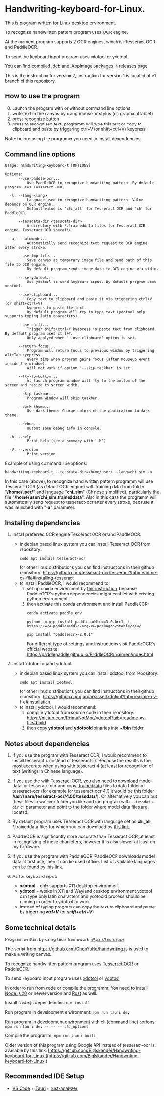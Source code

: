 # Handwriting-keyboard-for-Linux.

This is program written for Linux desktop environment.

To recognize handwritten pattern program uses OCR engine.

At the moment program supports 2 OCR engines, which is: Tesseract OCR and PaddleOCR.

To send the keyboard input program uses xdotool or ydotool.

You can find compiled .deb and .AppImage packages in releases page.

This is the instruction for version 2, instruction for version 1 is located at v1 branch of this repository.

## How to use the program

0) Launch the program with or without command line options 
1) write text in the canvas by using mouse or stylus (on graphical tablet) 
2) press recognize button 
3) press to recognized text, programm will type this text or copy to clipboard and paste by triggering ctrl+V (or shift+ctrl+V) keypress

Note: before using the programm you need to install dependencies.

## Command line options 

```
Usage: handwriting-keyboard-t [OPTIONS]

Options:
      --use-paddle-ocr...
          Use PaddleOCR to recognize handwriting pattern. By default program uses Tesseract OCR.

  -l, --lang <lang>
          Language used to recognize handwriting pattern. Value depends on OCR engine. 
          Default value is 'chi_all' for Tesseract OCR and 'ch' for PaddleOCR.

      --tessdata-dir <tessdata-dir>
          A directory with *.traineddata files for Tesseract OCR engine. Tesseract OCR specefic.

  -a, --automode...
          Automatically send recognize text request to OCR engine after every stroke.

      --use-tmp-file...
          Save canvas as temporary image file and send path of this file to OCR engine. 
          By default program sends image data to OCR engine via stdin.

      --use-ydotool...
          Use ydotool to send keyboard input. By default program uses xdotool.

      --use-clipboard...
          Copy text to clipboard and paste it via triggering ctrl+V (or shift+ctrl+V) 
          kyepress to paste the text. 
          By default program will try to type text (ydotool only supports typing latin characters).

      --use-shift...
          Trigger shift+ctrl+V kyepress to paste text from clipboard. By default program uses ctrl+V. 
          Only applyed when '--use-clipboard' option is set.

      --return-focus...
          Program will return focus to previous window by triggering alt+Tab kyepress 
          every time when program gains focus (after mouseup event inside the window). 
          Will not work if option '--skip-taskbar' is set.

      --fly-to-bottom...
          At launch program window will fly to the bottom of the screen and resize to screen width.

      --skip-taskbar...
          Program window will skip taskbar.

      --dark-theme...
          Use dark theme. Change colors of the application to dark theme.

      --debug...
          Output some debug info in console.

  -h, --help
          Print help (see a summary with '-h')

  -V, --version
          Print version
```

Example of using command line options:

```
handwriting-keyboard-t --tessdata-dir=/home/user/ --lang=chi_sim -a
```

In this case (above), to recognize hand written pattern programm will use Tesseract OCR (as default OCR engine) with training data from folder "**/home/user/**" and language "**chi_sim**" (Chinese simplified), particularly the file "**/home/user/chi_sim.traineddata**". Also in this case the programm will automatically send request to tesseract-ocr after every stroke, because it was launched with "**-a**" parameter.

## Installing dependencies

1) Install preferred OCR engine Tesseract OCR or/and PaddleOCR.
    - in debian based linux system you can install Tesseract OCR from repository:
        ```
        sudo apt install tesseract-ocr
        ```
        for other linux distributions you can find instructions in their github repository: https://github.com/tesseract-ocr/tesseract?tab=readme-ov-file#installing-tesseract 
    - to install PaddleOCR, I would recommend to:
        1) set up conda envirenment by [this instruction](https://paddlepaddle.github.io/PaddleOCR/main/en/ppocr/environment.html), because PaddleOCR's python dependencies might conflict with existing python environment
        2) then activate this conda environment and install PaddleOCR:
            ```
            conda activate paddle_env
            
            python -m pip install paddlepaddle==3.0.0rc1 -i https://www.paddlepaddle.org.cn/packages/stable/cpu/
            
            pip install "paddleocr>=2.0.1"
            ```
            For different type of settings and instructions visit PaddleOCR's official website https://paddlepaddle.github.io/PaddleOCR/main/en/index.html

2) Install xdotool or/and ydotool.
    - in debian based linux system you can install xdotool from repository:
        ```
        sudo apt install xdotool
        ```
        for other linux distributions you can find instructions in their github repository: https://github.com/jordansissel/xdotool?tab=readme-ov-file#installation
    - to install ydotool, I would recommend:
        1) compile ydotool from source code in their repository: https://github.com/ReimuNotMoe/ydotool?tab=readme-ov-file#build
        2) then copy **ydotool** and **ydotoold** binaries into **~/bin** folder 

## Notes about dependencies

1) If you use the program with Tesseract OCR, I would recommend to install tesseract 4 (instead of tesseract 5). Because the results is the most accurate when using with tesseract 4 (at least for recognition of text (writing) in Chinese language).

2) If you use the  with Tesseract OCR, you also need to download model data for tesseract-ocr and copy [.traineddata](https://github.com/tesseract-ocr/tessdata) files to data folder of tesseract-ocr (for example for tesseract-ocr 4.0 it would be this folder **/usr/share/tesseract-ocr/4.00/tessdata/**). Or alternatively you can put these files in watever folder you like and run program with `--tessdata-dir` cli parameter and point to the folder where model data files are located.

3) By default program uses Tesseract OCR with language set as **chi_all**, *.traineddata files for which you can download by [this link](https://github.com/gumblex/tessdata_chi).

4) PaddleOCR is significantly more accurate than Tesseract OCR, at least in regognizing chinese characters, however it is also slower at least on my hardware.

5) If you use the program with PaddleOCR. PaddleOCR downloads model data at first use, then it can be used offline. List of available languages can be found by this [link](https://paddlepaddle.github.io/PaddleOCR/main/en/ppocr/blog/multi_languages.html#5-support-languages-and-abbreviations).

6) As for keyboard input:
    - **xdotool** - only supports X11 desktop environment 
    - **ydotool** - works in X11 and Wayland desktop environment ydotool can type only latin characters and ydotoold process should be running in order to ydotool to work
    - instead of typing program can copy the text to clipboard and paste by trigerring ***ctrl+V*** (or ***shift+ctrl+V***)

## Some technical details

Program written by using tauri framework https://tauri.app/

The script from https://github.com/ChenYuHo/handwriting.js is used to make a writing canvas.

To recognize handwritten pattern program uses [Tesseract OCR](https://github.com/tesseract-ocr/tesseract) or [PaddleOCR](https://paddlepaddle.github.io/PaddleOCR/main/en/index.html).

To send keyboard input program uses [xdotool](https://github.com/jordansissel/xdotool) or [ydotool](https://github.com/ReimuNotMoe/ydotool).

In order to run from code or compile the programm: You need to install [Node.js 20](https://nodejs.org/en) or newer version and [Rust](https://www.rust-lang.org/) as well.

Install Node.js dependencies: `npm install`

Run program in development environment: `npm run tauri dev`

Run program in development environment with cli (command line) oprions: `npm run tauri dev -- -- -- cli_options`

Compile the programm: `npm run tauri build`

Older version of this program using Google API instead of tesseract-ocr is available by this link: [https://github.com/BigIskander/Handwriting-keyboard-for-Linux.](https://github.com/BigIskander/Handwriting-keyboard-for-Linux.)

## Recommended IDE Setup

- [VS Code](https://code.visualstudio.com/) + [Tauri](https://marketplace.visualstudio.com/items?itemName=tauri-apps.tauri-vscode) + [rust-analyzer](https://marketplace.visualstudio.com/items?itemName=rust-lang.rust-analyzer)
